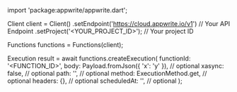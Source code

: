 import 'package:appwrite/appwrite.dart';

Client client = Client()
    .setEndpoint('https://cloud.appwrite.io/v1') // Your API Endpoint
    .setProject('<YOUR_PROJECT_ID>'); // Your project ID

Functions functions = Functions(client);

Execution result = await functions.createExecution(
    functionId: '<FUNCTION_ID>',
    body: Payload.fromJson({ 'x': 'y' }), // optional
    xasync: false, // optional
    path: '<PATH>', // optional
    method: ExecutionMethod.get, // optional
    headers: {}, // optional
    scheduledAt: '', // optional
);
